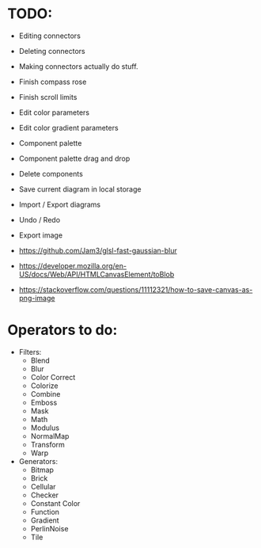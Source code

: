 # TODO:

* Editing connectors
* Deleting connectors
* Making connectors actually do stuff.
* Finish compass rose
* Finish scroll limits
* Edit color parameters
* Edit color gradient parameters
* Component palette
* Component palette drag and drop
* Delete components
* Save current diagram in local storage
* Import / Export diagrams
* Undo / Redo
* Export image

* https://github.com/Jam3/glsl-fast-gaussian-blur
* https://developer.mozilla.org/en-US/docs/Web/API/HTMLCanvasElement/toBlob
* https://stackoverflow.com/questions/11112321/how-to-save-canvas-as-png-image

# Operators to do:
  * Filters:
    * Blend
    * Blur
    * Color Correct
    * Colorize
    * Combine
    * Emboss
    * Mask
    * Math
    * Modulus
    * NormalMap
    * Transform
    * Warp
  * Generators:
    * Bitmap
    * Brick
    * Cellular
    * Checker
    * Constant Color
    * Function
    * Gradient
    * PerlinNoise
    * Tile

<svg version="1.1" ></svg>
